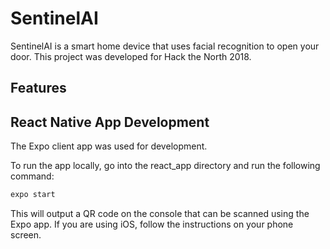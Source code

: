 # SentinelAI
SentinelAI is a smart home device that uses facial recognition to open your door. This project was developed for Hack the North 2018.

## Features

## React Native App Development
The Expo client app was used for development. 

To run the app locally, go into the react_app directory and run the following command:

```bash
expo start
```

This will output a QR code on the console that can be scanned using the Expo app. If you are using iOS, follow the instructions on your phone screen. 
